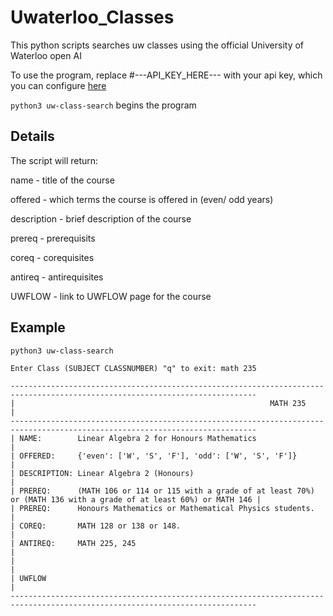 # Uwaterloo_Classes


This python scripts searches uw classes using the official University of Waterloo open AI

To use the program, replace #---API_KEY_HERE--- with your api key, which you can configure [here](https://openapi.data.uwaterloo.ca/api-docs/index.html)

```python3 uw-class-search``` begins the program

## Details
The script will return:

name - title of the course

offered - which terms the course is  offered in (even/ odd years)

description - brief description of the course

prereq - prerequisits

coreq - corequisites

antireq - antirequisites

UWFLOW - link to UWFLOW page for the course

## Example
```python3 uw-class-search```

```Enter Class (SUBJECT CLASSNUMBER) "q" to exit: math 235```


```
-----------------------------------------------------------------------------------------------------------------------------
|                                                         MATH 235                                                          |
-----------------------------------------------------------------------------------------------------------------------------
| NAME:        Linear Algebra 2 for Honours Mathematics                                                                     |
| OFFERED:     {'even': ['W', 'S', 'F'], 'odd': ['W', 'S', 'F']}                                                            |
| DESCRIPTION: Linear Algebra 2 (Honours)                                                                                   |
| PREREQ:      (MATH 106 or 114 or 115 with a grade of at least 70%) or (MATH 136 with a grade of at least 60%) or MATH 146 |
| PREREQ:      Honours Mathematics or Mathematical Physics students.                                                        |
| COREQ:       MATH 128 or 138 or 148.                                                                                      |
| ANTIREQ:     MATH 225, 245                                                                                                |
|                                                                                                                           |
| UWFLOW                                                                                                                    |
-----------------------------------------------------------------------------------------------------------------------------
